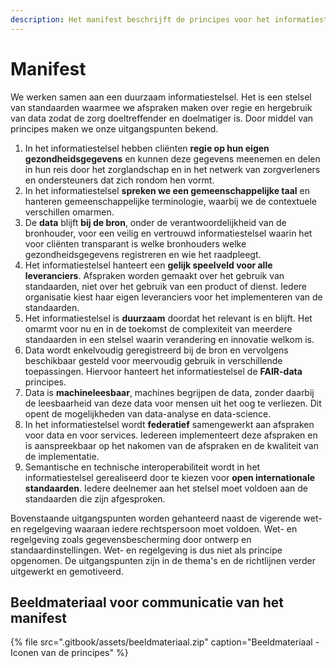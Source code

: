 ```yaml
---
description: Het manifest beschrijft de principes voor het informatiestelsel in de zorg.
---
```


# Manifest

We werken samen aan een duurzaam informatiestelsel. Het is een stelsel van standaarden waarmee we afspraken maken over regie en hergebruik van data zodat de zorg doeltreffender en doelmatiger is. Door middel van principes maken we onze uitgangspunten bekend.

1. In het informatiestelsel hebben cliënten **regie op hun eigen gezondheidsgegevens** en kunnen deze gegevens meenemen en delen in hun reis door het zorglandschap en in het netwerk van zorgverleners en ondersteuners dat zich rondom hen vormt.
2. In het informatiestelsel **spreken we een gemeenschappelijke taal** en hanteren gemeenschappelijke terminologie, waarbij we de contextuele verschillen omarmen.
3. De **data** blijft **bij de bron**, onder de verantwoordelijkheid van de bronhouder, voor een veilig en vertrouwd informatiestelsel waarin het voor cliënten transparant is welke bronhouders welke gezondheidsgegevens registreren en wie het raadpleegt.
4. Het informatiestelsel hanteert een **gelijk speelveld voor alle leveranciers**. Afspraken worden gemaakt over het gebruik van standaarden, niet over het gebruik van een product of dienst. Iedere organisatie kiest haar eigen leveranciers voor het implementeren van de standaarden.
5. Het informatiestelsel is **duurzaam** doordat het relevant is en blijft. Het omarmt voor nu en in de toekomst de complexiteit van meerdere standaarden in een stelsel waarin verandering en innovatie welkom is.
6. Data wordt enkelvoudig geregistreerd bij de bron en vervolgens beschikbaar gesteld voor meervoudig gebruik in verschillende toepassingen. Hiervoor hanteert het informatiestelsel de **FAIR-data** principes.
7. Data is **machineleesbaar**, machines begrijpen de data, zonder daarbij de leesbaarheid van deze data voor mensen uit het oog te verliezen. Dit opent de mogelijkheden van data-analyse en data-science.
8. In het informatiestelsel wordt **federatief** samengewerkt aan afspraken voor data en voor services. Iedereen implementeert deze afspraken en is aanspreekbaar op het nakomen van de afspraken en de kwaliteit van de implementatie.
9. Semantische en technische interoperabiliteit wordt in het informatiestelsel gerealiseerd door te kiezen voor **open internationale standaarden**. Iedere deelnemer aan het stelsel moet voldoen aan de standaarden die zijn afgesproken.

Bovenstaande uitgangspunten worden gehanteerd naast de vigerende wet- en regelgeving waaraan iedere rechtspersoon moet voldoen. Wet- en regelgeving zoals gegevensbescherming door ontwerp en standaardinstellingen. Wet- en regelgeving is dus niet als principe opgenomen. De uitgangspunten zijn in de thema's en de richtlijnen verder uitgewerkt en gemotiveerd.

## Beeldmateriaal voor communicatie van het manifest

{% file src=".gitbook/assets/beeldmateriaal.zip" caption="Beeldmateriaal - Iconen van de principes" %}

